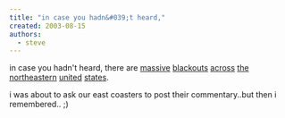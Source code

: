 ```yaml
---
title: "in case you hadn&#039;t heard,"
created: 2003-08-15
authors:
  - steve
---
```


in case you hadn't heard, there are [massive](http://www.foxnews.com/story/0,2933,94772,00.html) [blackouts](http://www.usatoday.com/news/nation/2003-08-14-states-blackout_x.htm) [across](http://edition.cnn.com/2003/US/08/14/cnna.bloomberg/) [the](http://www.guardian.co.uk/uslatest/story/0,1282,-3028519,00.html) [northeastern](http://wowktv.com/news/index.cfm?newsItemID=464) [united](http://edmonton.cbc.ca/regional/servlet/View?filename=outage030814) [states](http://www.news24.com/News24/World/News/0,,2-10-1462_1402661,00.html).

i was about to ask our east coasters to post their commentary..but then i remembered.. ;)

